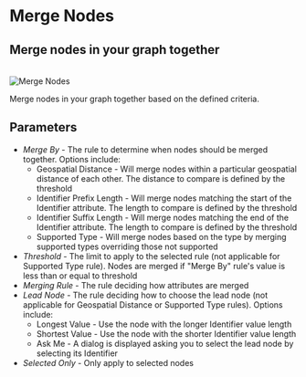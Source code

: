 # Merge Nodes

## Merge nodes in your graph together

<br />
<img src="../ext/docs/CoreDataAccessView/src/au/gov/asd/tac/constellation/views/dataaccess/resources/MergeNodes.png" alt="Merge Nodes" />
<br />

Merge nodes in your graph together based on the defined criteria.

## Parameters

-   *Merge By* - The rule to determine when nodes should be merged
    together. Options include:
    -   Geospatial Distance - Will merge nodes within a particular
        geospatial distance of each other. The distance to compare is
        defined by the threshold
    -   Identifier Prefix Length - Will merge nodes matching the start
        of the Identifier attribute. The length to compare is defined by
        the threshold
    -   Identifier Suffix Length - Will merge nodes matching the end of
        the Identifier attribute. The length to compare is defined by
        the threshold
    -   Supported Type - Will merge nodes based on the type by merging
        supported types overriding those not supported
-   *Threshold* - The limit to apply to the selected rule (not
    applicable for Supported Type rule). Nodes are merged if "Merge By" rule's value is less than or equal to threshold
-   *Merging Rule* - The rule deciding how attributes are merged
-   *Lead Node* - The rule deciding how to choose the lead node (not
    applicable for Geospatial Distance or Supported Type rules). Options
    include:
    -   Longest Value - Use the node with the longer Identifier value
        length
    -   Shortest Value - Use the node with the shorter Identifier value
        length
    -   Ask Me - A dialog is displayed asking you to select the lead
        node by selecting its Identifier
-   *Selected Only* - Only apply to selected nodes
